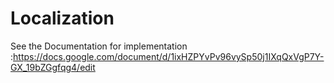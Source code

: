 # Localization

See the Documentation for implementation :https://docs.google.com/document/d/1ixHZPYvPv96vySp50j1IXqQxVgP7Y-GX_19bZGgfqg4/edit
